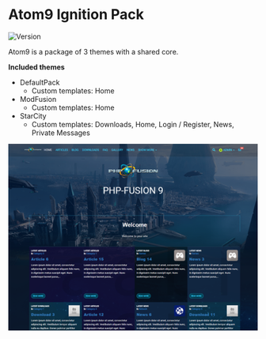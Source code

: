 # Atom9 Ignition Pack

![Version](https://img.shields.io/badge/Version-1.5.2-blue.svg)

Atom9 is a package of 3 themes with a shared core.

**Included themes**

- DefaultPack
    - Custom templates: Home
- ModFusion
    - Custom templates: Home
- StarCity
    - Custom templates: Downloads, Home, Login / Register, News, Private Messages

![Preview](screenshot.png)
